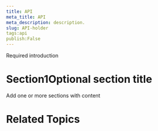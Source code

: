 ```yaml
---
title: API
meta_title: API
meta_description: description.
slug: API-holder
tags:api
publish:False
---
```


Required introduction

# Section1Optional section title

Add one or more sections with content

# Related Topics

